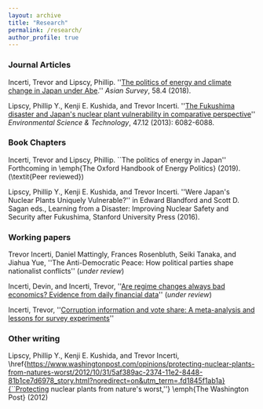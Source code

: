 ```yaml
---
layout: archive
title: "Research"
permalink: /research/
author_profile: true
---
```


### Journal Articles

Incerti, Trevor and Lipscy, Phillip. ''[The politics of energy and climate change in Japan under Abe](http://tincerti.github.io/files/AS5804_01_Incerti_and_Lipscy.pdf).'' *Asian Survey*, 58.4 (2018). 

Lipscy, Phillip Y., Kenji E. Kushida, and Trevor Incerti. ''[The Fukushima disaster and Japan's nuclear plant vulnerability in comparative perspective](https://pubs.acs.org/doi/pdfplus/10.1021/es4004813)'' *Environmental Science & Technology*, 47.12 (2013): 6082-6088.

### Book Chapters

Incerti, Trevor and Lipscy, Phillip. ``The politics of energy in Japan''  Forthcoming in \emph{The Oxford Handbook of Energy Politics} (2019). (\textit{Peer reviewed})

Lipscy, Phillip Y., Kenji E. Kushida, and Trevor Incerti. ''Were Japan's Nuclear Plants Uniquely Vulnerable?'' in Edward Blandford and Scott D. Sagan eds., Learning from a Disaster: Improving Nuclear Safety and Security after Fukushima, Stanford University Press (2016).

### Working papers

Trevor Incerti, Daniel Mattingly, Frances Rosenbluth, Seiki Tanaka, and Jiahua Yue, ''The Anti-Democratic Peace: How political parties shape nationalist conflicts'' (*under review*)

Incerti, Devin, and Incerti, Trevor, ''[Are regime changes always bad economics? Evidence from daily financial data](http://tincerti.github.io/files/regime_changes.pdf)'' (*under review*)

Incerti, Trevor, ''[Corruption information and vote share: A meta-analysis and lessons for survey experiments](http://tincerti.github.io/files/corruption_voting_meta.pdf)''

### Other writing

Lipscy, Phillip Y., Kenji E. Kushida, and Trevor Incerti, \href{https://www.washingtonpost.com/opinions/protecting-nuclear-plants-from-natures-worst/2012/10/31/5af389ac-2374-11e2-8448-81b1ce7d6978_story.html?noredirect=on&utm_term=.fd1845f1ab1a}{``Protecting nuclear plants from nature's worst,''} \emph{The Washington Post} (2012) 



